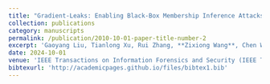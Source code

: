```yaml
---
title: "Gradient-Leaks: Enabling Black-Box Membership Inference Attacks Against Machine Learning Models"
collection: publications
category: manuscripts
permalink: /publication/2010-10-01-paper-title-number-2
excerpt: 'Gaoyang Liu, Tianlong Xu, Rui Zhang, **Zixiong Wang**, Chen Wang, Ling Liu.'
date: 2024-10-01
venue: 'IEEE Transactions on Information Forensics and Security (IEEE T-IFS)'
bibtexurl: 'http://academicpages.github.io/files/bibtex1.bib'
---
```

